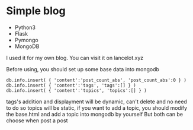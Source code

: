 # Simple blog

* Python3
* Flask
* Pymongo
* MongoDB

I used it for my own blog. You can visit it on lancelot.xyz

Before using, you should set up some base data into mongodb
```
db.info.insert( { 'content':'post_count_abs', 'post_count_abs':0 } )
db.info.insert( { 'content':'tags', 'tags':[] } )
db.info.insert( { 'content':'topics', 'topics':[] } )
```

tags's addition and displayment will be dynamic, can't delete and no need to do so
topics will be static, if you want to add a topic, you should modify the base.html and add a topic into mongodb by yourself
But both can be choose when post a post
